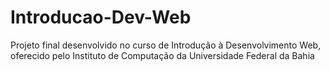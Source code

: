 # Introducao-Dev-Web
Projeto final desenvolvido no curso de Introdução à Desenvolvimento Web, oferecido pelo Instituto de Computação da Universidade Federal da Bahia
